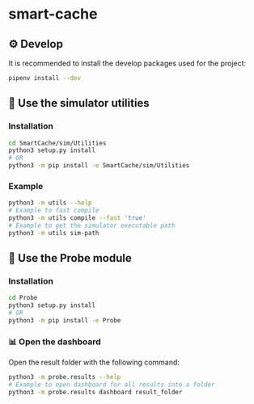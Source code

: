 # smart-cache

## :gear: Develop

It is recommended to install the develop packages used for the project:

```bash
pipenv install --dev
```
## :hammer: Use the simulator utilities

### Installation

```bash
cd SmartCache/sim/Utilities
python3 setup.py install
# OR
python3 -m pip install -e SmartCache/sim/Utilities
```

### Example

```bash
python3 -m utils --help
# Example to fast compile
python3 -m utils compile --fast 'true'
# Example to get the simulator executable path
python3 -m utils sim-path
```

## :space_invader: Use the Probe module

### Installation

```bash
cd Probe
python3 setup.py install
# OR
python3 -m pip install -e Probe
```

### :bar_chart: Open the dashboard

Open the result folder with the following command:

```bash
python3 -m probe.results --help
# Example to open dashboard for all results into a folder
python3 -m probe.results dashboard result_folder
```
